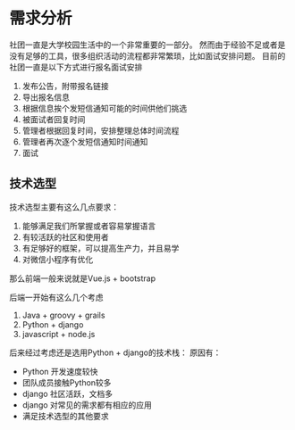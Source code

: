 # 需求分析

社团一直是大学校园生活中的一个非常重要的一部分。
然而由于经验不足或者是没有足够的工具，很多组织活动的流程都非常繁琐，比如面试安排问题。
目前的社团一直是以下方式进行报名面试安排
1. 发布公告，附带报名链接
2. 导出报名信息
3. 根据信息挨个发短信通知可能的时间供他们挑选
4. 被面试者回复时间
5. 管理者根据回复时间，安排整理总体时间流程
6. 管理者再次逐个发短信通知时间通知
7. 面试


## 技术选型

技术选型主要有这么几点要求：
1. 能够满足我们所掌握或者容易掌握语言
2. 有较活跃的社区和使用者
3. 有足够好的框架，可以提高生产力，并且易学
4. 对微信小程序有优化

那么前端一般来说就是Vue.js + bootstrap

后端一开始有这么几个考虑

1. Java + groovy + grails
2. Python + django
3. javascript + node.js

后来经过考虑还是选用Python + django的技术栈：
原因有：

- Python 开发速度较快
- 团队成员接触Python较多
- django 社区活跃，文档多
- django 对常见的需求都有相应的应用
- 满足技术选型的其他要求
